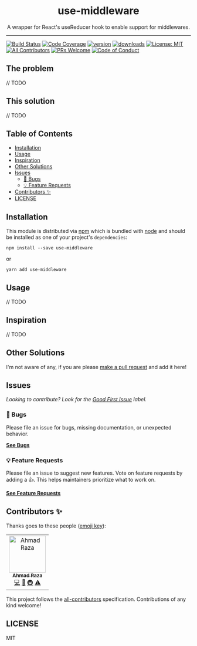 <div align="center">
<h1>use-middleware</h1>

<p>A wrapper for React&#39;s useReducer hook to enable support for middlewares.</p>
</div>

---

<!-- prettier-ignore-start -->
[![Build Status][build-badge]][build]
[![Code Coverage][coverage-badge]][coverage]
[![version][version-badge]][package]
[![downloads][downloads-badge]][npmtrends]
[![License: MIT](https://img.shields.io/badge/License-MIT-yellow.svg)][license]
[![All Contributors](https://img.shields.io/badge/all_contributors-1-orange.svg?style=flat-square)](#contributors-)
[![PRs Welcome][prs-badge]][prs]
[![Code of Conduct][coc-badge]][coc]
<!-- prettier-ignore-end -->

## The problem

// TODO

## This solution

// TODO

## Table of Contents

<!-- START doctoc generated TOC please keep comment here to allow auto update -->
<!-- DON'T EDIT THIS SECTION, INSTEAD RE-RUN doctoc TO UPDATE -->

- [Installation](#installation)
- [Usage](#usage)
- [Inspiration](#inspiration)
- [Other Solutions](#other-solutions)
- [Issues](#issues)
  - [🐛 Bugs](#-bugs)
  - [💡 Feature Requests](#-feature-requests)
- [Contributors ✨](#contributors-)
- [LICENSE](#license)

<!-- END doctoc generated TOC please keep comment here to allow auto update -->

## Installation

This module is distributed via [npm][npm] which is bundled with [node][node] and
should be installed as one of your project's `dependencies`:

```
npm install --save use-middleware
```

or 

```
yarn add use-middleware
```

## Usage

// TODO

## Inspiration

// TODO

## Other Solutions

I'm not aware of any, if you are please [make a pull request][prs] and add it
here!

## Issues

_Looking to contribute? Look for the [Good First Issue][good-first-issue]
label._

### 🐛 Bugs

Please file an issue for bugs, missing documentation, or unexpected behavior.

[**See Bugs**][bugs]

### 💡 Feature Requests

Please file an issue to suggest new features. Vote on feature requests by adding
a 👍. This helps maintainers prioritize what to work on.

[**See Feature Requests**][requests]

## Contributors ✨

Thanks goes to these people ([emoji key][emojis]):

<!-- ALL-CONTRIBUTORS-LIST:START - Do not remove or modify this section -->
<!-- prettier-ignore-start -->
<!-- markdownlint-disable -->
<table>
  <tr>
    <td align="center">
      <a href="https://github.com/iamfotx">
        <img src="https://github.com/iamfotx.png" width="100px;" alt="Ahmad Raza"/>
        <br />
        <sub>
          <b>Ahmad Raza</b>
        </sub>
      </a>
      <br />
      <a href="https://github.com/iamfotx/use-middleware/commits?author=iamfotx" title="Code">💻</a>
      <a href="https://github.com/iamfotx/use-middleware/commits?author=iamfotx" title="Documentation">📖</a> 
      <a href="#infra-iamfotx" title="Infrastructure (Hosting, Build-Tools, etc)">🚇</a>
      <a href="https://github.com/iamfotx/use-middleware/commits?author=iamfotx" title="Tests">⚠️</a>
    </td>
  </tr>
</table>

<!-- markdownlint-enable -->
<!-- prettier-ignore-end -->

<!-- ALL-CONTRIBUTORS-LIST:END -->

This project follows the [all-contributors][all-contributors] specification.
Contributions of any kind welcome!

## LICENSE

MIT

<!-- prettier-ignore-start -->
[npm]: https://www.npmjs.com
[node]: https://nodejs.org
[license]: https://github.com/iamfotx/use-middleware/blob/master/LICENSE
[prs-badge]: https://img.shields.io/badge/PRs-welcome-brightgreen.svg?style=flat-square
[prs]: http://makeapullrequest.com
[coc-badge]: https://img.shields.io/badge/code%20of-conduct-ff69b4.svg?style=flat-square
[coc]: https://github.com/iamfotx/use-middleware/blob/master/other/CODE_OF_CONDUCT.md
[emojis]: https://github.com/all-contributors/all-contributors#emoji-key
[all-contributors]: https://github.com/all-contributors/all-contributors
[bugs]: https://github.com/iamfotx/use-middleware/issues?utf8=%E2%9C%93&q=is%3Aissue+is%3Aopen+sort%3Acreated-desc+label%3Abug
[requests]: https://github.com/iamfotx/use-middleware/issues?utf8=%E2%9C%93&q=is%3Aissue+is%3Aopen+sort%3Areactions-%2B1-desc+label%3Aenhancement
[good-first-issue]: https://github.com/iamfotx/use-middleware/issues?utf8=%E2%9C%93&q=is%3Aissue+is%3Aopen+sort%3Areactions-%2B1-desc+label%3Aenhancement+label%3A%22good+first+issue%22
[build-badge]: https://img.shields.io/travis/com/iamfotx/use-middleware.svg?style=flat-square
[build]: https://travis-ci.com/iamfotx/use-middleware
[coverage-badge]: https://img.shields.io/codecov/c/github/iamfotx/use-middleware.svg?style=flat-square
[coverage]: https://codecov.io/github/iamfotx/use-middleware
[version-badge]: https://img.shields.io/npm/v/use-middleware.svg?style=flat-square
[package]: https://www.npmjs.com/package/@iamfotx/use-middleware
[downloads-badge]: https://img.shields.io/npm/dm/@iamfotx/use-middleware.svg?style=flat-square
[npmtrends]: http://www.npmtrends.com/@iamfotx/use-middleware
[license-badge]: https://img.shields.io/npm/l/use-middleware.svg?style=flat-square
<!-- prettier-ignore-end -->
